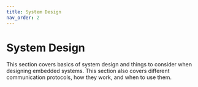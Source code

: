 ```yaml
---
title: System Design
nav_order: 2
---
```


# System Design
This section covers basics of system design and things to consider when designing embedded systems. This section also covers different communication protocols, how they work, and when to use them.